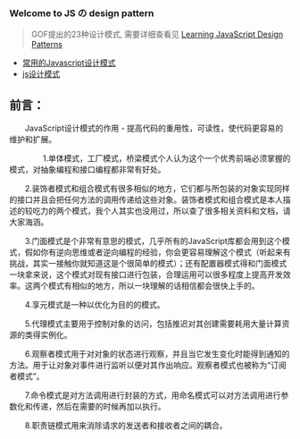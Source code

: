 ### Welcome to JS の design pattern 

>GOF提出的23种设计模式, 需要详细查看见  [Learning JavaScript Design Patterns](https://addyosmani.com/resources/essentialjsdesignpatterns/book/)

- [常用的Javascript设计模式](http://blog.jobbole.com/29454/)
- [js设计模式](http://www.cnblogs.com/Darren_code/archive/2011/08/31/JavascripDesignPatterns.html)


## 前言：

　　JavaScript设计模式的作用 - 提高代码的重用性，可读性，使代码更容易的维护和扩展。

　　 
　　1.单体模式，工厂模式，桥梁模式个人认为这个一个优秀前端必须掌握的模式，对抽象编程和接口编程都非常有好处。

　　2.装饰者模式和组合模式有很多相似的地方，它们都与所包装的对象实现同样的接口并且会把任何方法的调用传递给这些对象。装饰者模式和组合模式是本人描述的较吃力的两个模式，我个人其实也没用过，所以查了很多相关资料和文档，请大家海涵。

　　3.门面模式是个非常有意思的模式，几乎所有的JavaScript库都会用到这个模式，假如你有逆向思维或者逆向编程的经验，你会更容易理解这个模式（听起来有挑战，其实一接触你就知道这是个很简单的模式）；还有配置器模式得和门面模式一块拿来说，这个模式对现有接口进行包装，合理运用可以很多程度上提高开发效率。这两个模式有相似的地方，所以一块理解的话相信都会很快上手的。

　　4.享元模式是一种以优化为目的的模式。

　　5.代理模式主要用于控制对象的访问，包括推迟对其创建需要耗用大量计算资源的类得实例化。

　　6.观察者模式用于对对象的状态进行观察，并且当它发生变化时能得到通知的方法。用于让对象对事件进行监听以便对其作出响应。观察者模式也被称为“订阅者模式”。

　　7.命令模式是对方法调用进行封装的方式，用命名模式可以对方法调用进行参数化和传递，然后在需要的时候再加以执行。

　　8.职责链模式用来消除请求的发送者和接收者之间的耦合。

